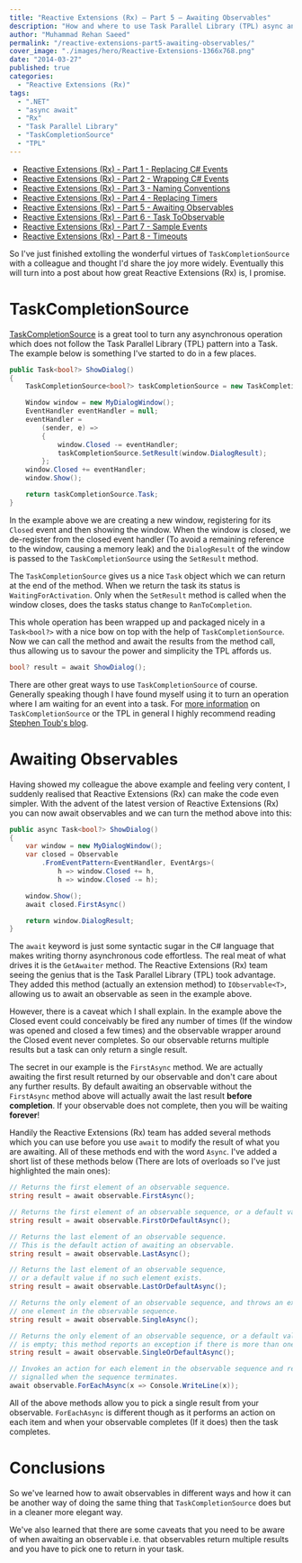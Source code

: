 ```yaml
---
title: "Reactive Extensions (Rx) – Part 5 – Awaiting Observables"
description: "How and where to use Task Parallel Library (TPL) async and await with Reactive Extensions (Rx). Also, how to use TPL for awaiting observables."
author: "Muhammad Rehan Saeed"
permalink: "/reactive-extensions-part5-awaiting-observables/"
cover_image: "./images/hero/Reactive-Extensions-1366x768.png"
date: "2014-03-27"
published: true
categories:
  - "Reactive Extensions (Rx)"
tags:
  - ".NET"
  - "async await"
  - "Rx"
  - "Task Parallel Library"
  - "TaskCompletionSource"
  - "TPL"
---
```


- [Reactive Extensions (Rx) - Part 1 - Replacing C# Events](/reactive-extensions-part1-replacing-events/)
- [Reactive Extensions (Rx) - Part 2 - Wrapping C# Events](/reactive-extensions-part2-wrapping-events/)
- [Reactive Extensions (Rx) - Part 3 - Naming Conventions](/reactive-extensions-part3-naming-conventions/)
- [Reactive Extensions (Rx) - Part 4 - Replacing Timers](/reactive-extensions-part4-replacing-timers/)
- [Reactive Extensions (Rx) - Part 5 - Awaiting Observables](/reactive-extensions-part4-awaiting-observables/)
- [Reactive Extensions (Rx) - Part 6 - Task ToObservable](/reactive-extensions-part6-task-toobservable/)
- [Reactive Extensions (Rx) - Part 7 - Sample Events](/reactive-extensions-part7-sample-events/)
- [Reactive Extensions (Rx) - Part 8 - Timeouts](/reactive-extensions-rx-part-8-timeouts/)

So I've just finished extolling the wonderful virtues of `TaskCompletionSource` with a colleague and thought I'd share the joy more widely. Eventually this will turn into a post about how great Reactive Extensions (Rx) is, I promise.

# TaskCompletionSource

[TaskCompletionSource](http://msdn.microsoft.com/en-us/library/dd449174%28v=vs.110%29.aspx) is a great tool to turn any asynchronous operation which does not follow the Task Parallel Library (TPL) pattern into a Task. The example below is something I've started to do in a few places.

```cs
public Task<bool?> ShowDialog()
{
    TaskCompletionSource<bool?> taskCompletionSource = new TaskCompletionSource<bool?>();

    Window window = new MyDialogWindow();
    EventHandler eventHandler = null;
    eventHandler = 
        (sender, e) =>
        {
            window.Closed -= eventHandler;
            taskCompletionSource.SetResult(window.DialogResult);
        };
    window.Closed += eventHandler;
    window.Show();

    return taskCompletionSource.Task;
}
```

In the example above we are creating a new window, registering for its `Closed` event and then showing the window. When the window is closed, we de-register from the closed event handler (To avoid a remaining reference to the window, causing a memory leak) and the `DialogResult` of the window is passed to the `TaskCompletionSource` using the `SetResult` method.

The `TaskCompletionSource` gives us a nice `Task` object which we can return at the end of the method. When we return the task its status is `WaitingForActivation`. Only when the `SetResult` method is called when the window closes, does the tasks status change to `RanToCompletion`.

This whole operation has been wrapped up and packaged nicely in a `Task<bool?>` with a nice bow on top with the help of `TaskCompletionSource`. Now we can call the method and await the results from the method call, thus allowing us to savour the power and simplicity the TPL affords us.

```cs
bool? result = await ShowDialog();
```

There are other great ways to use `TaskCompletionSource` of course. Generally speaking though I have found myself using it to turn an operation where I am waiting for an event into a task. For [more information](http://blogs.msdn.com/b/pfxteam/archive/2009/06/02/9685804.aspx) on `TaskCompletionSource` or the TPL in general I highly recommend reading [Stephen Toub's blog](http://blogs.msdn.com/b/pfxteam/).

# Awaiting Observables

Having showed my colleague the above example and feeling very content, I suddenly realised that Reactive Extensions (Rx) can make the code even simpler. With the advent of the latest version of Reactive Extensions (Rx) you can now await observables and we can turn the method above into this:

```cs
public async Task<bool?> ShowDialog()
{
    var window = new MyDialogWindow();
    var closed = Observable
        .FromEventPattern<EventHandler, EventArgs>(
            h => window.Closed += h,
            h => window.Closed -= h);

    window.Show();
    await closed.FirstAsync()

    return window.DialogResult;
}
```

The `await` keyword is just some syntactic sugar in the C# language that makes writing thorny asynchronous code effortless. The real meat of what drives it is the `GetAwaiter` method. The Reactive Extensions (Rx) team seeing the genius that is the Task Parallel Library (TPL) took advantage. They added this method (actually an extension method) to `IObservable<T>`, allowing us to await an observable as seen in the example above.

However, there is a caveat which I shall explain. In the example above the Closed event could conceivably be fired any number of times (If the window was opened and closed a few times) and the observable wrapper around the Closed event never completes. So our observable returns multiple results but a task can only return a single result.

The secret in our example is the `FirstAsync` method. We are actually awaiting the first result returned by our observable and don't care about any further results. By default awaiting an observable without the `FirstAsync` method above will actually await the last result **before completion**. If your observable does not complete, then you will be waiting **forever**!

Handily the Reactive Extensions (Rx) team has added several methods which you can use before you use `await` to modify the result of what you are awaiting. All of these methods end with the word `Async`. I've added a short list of these methods below (There are lots of overloads so I've just highlighted the main ones):

```cs
// Returns the first element of an observable sequence.
string result = await observable.FirstAsync();

// Returns the first element of an observable sequence, or a default value if no such element exists.
string result = await observable.FirstOrDefaultAsync();

// Returns the last element of an observable sequence. 
// This is the default action of awaiting an observable.
string result = await observable.LastAsync();

// Returns the last element of an observable sequence, 
// or a default value if no such element exists.
string result = await observable.LastOrDefaultAsync();

// Returns the only element of an observable sequence, and throws an exception if there is not exactly 
// one element in the observable sequence.
string result = await observable.SingleAsync();

// Returns the only element of an observable sequence, or a default value if the observable sequence 
// is empty; this method reports an exception if there is more than one element in the observable sequence.
string result = await observable.SingleOrDefaultAsync();

// Invokes an action for each element in the observable sequence and returns a Task that will get 
// signalled when the sequence terminates.
await observable.ForEachAsync(x => Console.WriteLine(x));
```

All of the above methods allow you to pick a single result from your observable. `ForEachAsync` is different though as it performs an action on each item and when your observable completes (If it does) then the task completes.

# Conclusions

So we've learned how to await observables in different ways and how it can be another way of doing the same thing that `TaskCompletionSource` does but in a cleaner more elegant way.

We've also learned that there are some caveats that you need to be aware of when awaiting an observable i.e. that observables return multiple results and you have to pick one to return in your task.
